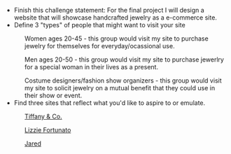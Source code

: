 <!DOCTYPE html>
<html>
<head>

</head>
<body>
  <ul> 
    <li>Finish this challenge statement: For the final project I will design a website that will showcase handcrafted jewelry as a e-commerce site.</li>
    <li>Define 3 "types" of people that might want to visit your site</li>
      <ol>Women ages 20-45 - this group would visit my site to purchase jewelry for themselves for everyday/ocassional use.</ol>
      <ol>Men ages 20-50 - this group would visit my site to purchase jewerlry for a special woman in their lives as a present.</ol>
      <ol>Costume designers/fashion show organizers - this group would visit my site to solicit jewelry on a mutual benefit that they could use in their show or event.</ol> 
    <li>Find three sites that reflect what you'd like to aspire to or emulate.</li>
      <ol><a href="www.tiffany.com">Tiffany &#38 Co.</a></ol>
      <ol><a href="www.lizziefortunato.com">Lizzie Fortunato</a></ol>
      <ol><a href="www.jared.com">Jared</a></ol> 
   </ul>
</body>
</html>
